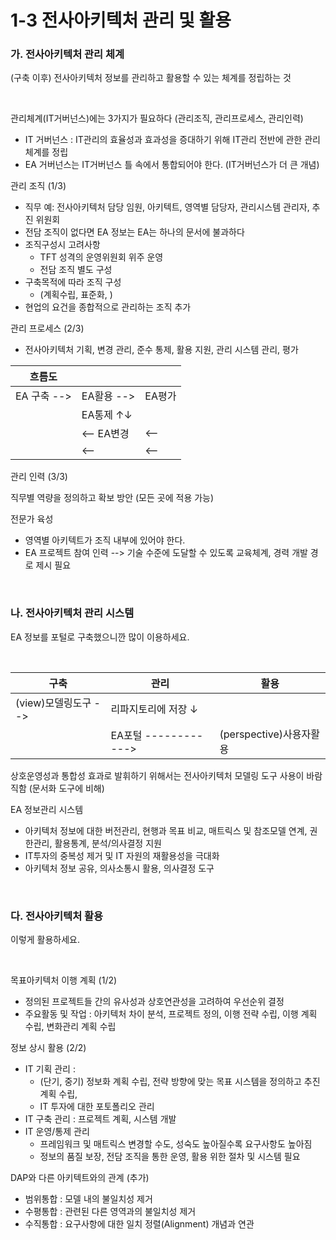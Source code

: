 # 1-3 전사아키텍처 관리 및 활용

### **가. 전사아키텍처 관리 체계** 

(구축 이후) 전사아키텍처 정보를 관리하고 활용할 수 있는 체계를 정립하는 것

<br>

관리체계(IT거버넌스)에는 3가지가 필요하다 (관리조직, 관리프로세스, 관리인력)

- IT 거버넌스 : IT관리의 효율성과 효과성을 증대하기 위해 IT관리 전반에 관한 관리 체계를 정립
- EA 거버넌스는 IT거버넌스 틀 속에서 통합되어야 한다. (IT거버넌스가 더 큰 개념)

관리 조직 (1/3)
- 직무 예: 전사아키텍처 담당 임원, 아키텍트, 영역별 담당자, 관리시스템 관리자, 추진 위원회
- 전담 조직이 없다면 EA 정보는 EA는 하나의 문서에 불과하다
- 조직구성시 고려사항
  - TFT 성격의 운영위원회 위주 운영
  - 전담 조직 별도 구성
- 구축목적에 따라 조직 구성
  -  (계획수립, 표준화, )
- 현업의 요건을 종합적으로 관리하는 조직 추가
  
관리 프로세스 (2/3)
- 전사아키텍처 기획,  변경 관리,  준수 통제, 활용 지원, 관리 시스템 관리, 평가

| 흐름도 |  |  |
| --- | --- | --- |
| EA 구축 --> | EA활용 --> | EA평가  |
|  |     EA통제  ↑↓ |  |
|  | <-- EA변경   | <-- |
|  | <--    | <-- |

관리 인력 (3/3)

직무별 역량을 정의하고 확보 방안   (모든 곳에 적용 가능)

전문가 육성
- 영역별 아키텍트가 조직 내부에 있어야 한다.
- EA 프로젝트 참여 인력 --> 기술 수준에 도달할 수 있도록 교육체계, 경력 개발 경로 제시 필요

<br>


### **나. 전사아키텍처 관리 시스템**

EA 정보를 포털로 구축했으니깐 많이 이용하세요.

<br>

| 구축 | 관리 | 활용 |
| --- | --- | --- |
| (view)모델링도구 --> | 리파지토리에 저장 ↓|  |
|  | EA포털  ------------> | (perspective)사용자활용 |

상호운영성과 통합성 효과로 발휘하기 위해서는 전사아키텍처 모델링 도구 사용이 바람직함 (문서화 도구에 비해)

EA 정보관리 시스템
- 아키텍처 정보에 대한 버전관리, 현행과 목표 비교, 매트릭스 및 참조모델 연계, 권한관리, 활용통계, 분석/의사결정 지원
- IT투자의 중복성 제거 및 IT 자원의 재활용성을 극대화
- 아키텍처 정보 공유, 의사소통시 활용, 의사결정 도구

<br>


### **다. 전사아키텍처 활용**

이렇게 활용하세요.

<br>

목표아키텍처 이행 계획 (1/2)
- 정의된 프로젝트들 간의 유사성과 상호연관성을 고려하여 우선순위 결정
- 주요활동 및 작업 : 아키텍처 차이 분석, 프로젝트 정의, 이행 전략 수립, 이행 계획 수립, 변화관리 계획 수립

정보 상시 활용 (2/2)
- IT 기획 관리 : 
  - (단기, 중기) 정보화 계획 수립, 전략 방향에 맞는 목표 시스템을 정의하고 추진 계획 수립, 
  - IT 투자에 대한 포토폴리오 관리
- IT 구축 관리 : 프로젝트 계획, 시스템 개발
- IT 운영/통제 관리 
  - 프레임워크 및 매트릭스 변경할 수도, 성숙도 높아질수록 요구사항도 높아짐
  - 정보의 품질 보장, 전담 조직을 통한 운영, 활용 위한 절차 및 시스템 필요

DAP와 다른 아키텍트와의 관계 (추가)
- 범위통합 : 모델 내의 불일치성 제거
- 수평통합 : 관련된 다른 영역과의 불일치성 제거
- 수직통합 : 요구사항에 대한 일치 정렬(Alignment) 개념과 연관